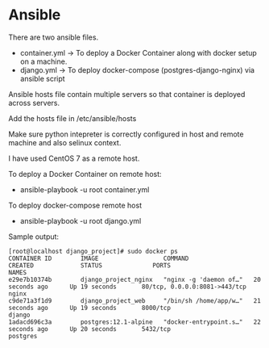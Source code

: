 # Ansible

There are two ansible files.
- container.yml -> To deploy a Docker Container along with docker setup on a machine.
- django.yml -> To deploy docker-compose (postgres-django-nginx) via ansible script

Ansible hosts file contain multiple servers so that container is deployed across servers.

Add the hosts file in /etc/ansible/hosts

Make sure python intepreter is correctly configured in host and remote machine and also selinux context.

I have used CentOS 7 as a remote host.

To deploy a Docker Container on remote host:

 - ansible-playbook -u root container.yml
   
To deploy docker-compose remote host
 - ansible-playbook -u root django.yml
 
 Sample output:
 ```
 [root@localhost django_project]# sudo docker ps
CONTAINER ID        IMAGE                  COMMAND                  CREATED             STATUS              PORTS                           NAMES
e29e7b10374b        django_project_nginx   "nginx -g 'daemon of…"   20 seconds ago      Up 19 seconds       80/tcp, 0.0.0.0:8081->443/tcp   nginx
c9de71a3f1d9        django_project_web     "/bin/sh /home/app/w…"   21 seconds ago      Up 19 seconds       8000/tcp                        django
1adacd696c3a        postgres:12.1-alpine   "docker-entrypoint.s…"   22 seconds ago      Up 20 seconds       5432/tcp                        postgres
 ```
